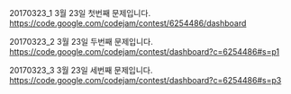 ﻿20170323_1
3월 23일 첫번째 문제입니다.
https://code.google.com/codejam/contest/6254486/dashboard

20170323_2
3월 23일 두번째 문제입니다.
https://code.google.com/codejam/contest/dashboard?c=6254486#s=p1

20170323_3
3월 23일 세번째 문제입니다.
https://code.google.com/codejam/contest/dashboard?c=6254486#s=p3
